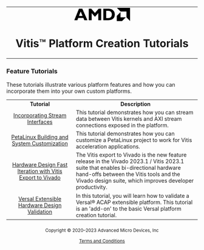 <table class="sphinxhide" width="100%">
 <tr>
   <td align="center"><img src="https://raw.githubusercontent.com/Xilinx/Image-Collateral/main/xilinx-logo.png" width="30%"/><h1>Vitis™ Platform Creation Tutorials</h1>
   </td>
 </tr>
</table>

### Feature Tutorials

These tutorials illustrate various platform features and how you can incorporate them into your own custom platforms.

<table style="width:100%">
 <tr>
 <td width="35%" align="center"><b>Tutorial</b>
 <td width="65%" align="center"><b>Description</b>
 </tr>
 <tr>
 <td align="center"><a href="./01_platform_creation_streaming_ip/">Incorporating Stream Interfaces</a></td>
 <td>This tutorial demonstrates how you can stream data between Vitis kernels and AXI stream connections exposed in the platform.</td>
 </tr>
  <tr>
 <td align="center"><a href="./02_petalinux_customization/">PetaLinux Building and System Customization</a></td>
 <td>This tutorial demonstrates how you can customize a PetaLinux project to work for Vitis acceleration applications.</td>
 </tr>
  <tr>
 <td align="center"><a href="./03_Vitis_Export_To_Vivado/">Hardware Design Fast Iteration with Vitis Export to Vivado</a></td>
 <td>The Vitis export to Vivado is the new feature release in the Vivado 2023.1 / Vitis 2023.1 suite that enables bi-directional hardware hand-offs between the Vitis tools and the Vivado design suite, which improves developer productivity.</td>
 </tr>
  <tr>
 <td align="center"><a href="./04_platform_validation/">Versal Extensible Hardware Design Validation</a></td>
 <td>In this tutorial, you will learn how to validate a Versal® ACAP extensible platform. This tutorial is an 'add-on' to the basic Versal platform creation tutorial. </td>
 </tr>
 </table>



<p class="sphinxhide" align="center"><sub>Copyright © 2020–2023 Advanced Micro Devices, Inc</sub></p>

<p class="sphinxhide" align="center"><sup><a href="https://www.amd.com/en/corporate/copyright">Terms and Conditions</a></sup></p>
